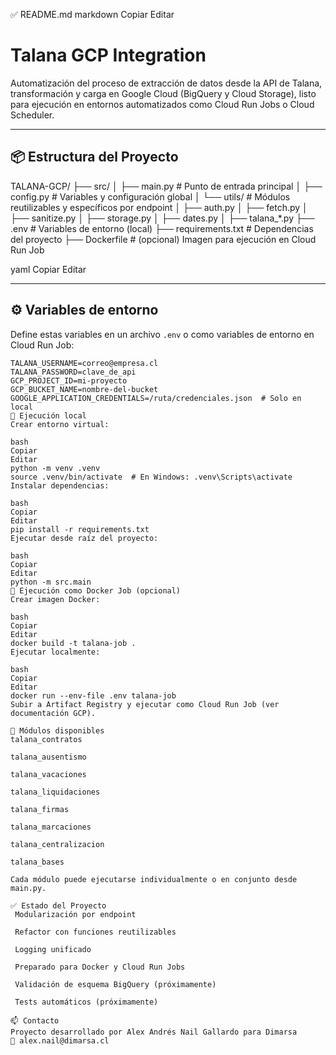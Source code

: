 ✅ README.md
markdown
Copiar
Editar
# Talana GCP Integration

Automatización del proceso de extracción de datos desde la API de Talana, transformación y carga en Google Cloud (BigQuery y Cloud Storage), listo para ejecución en entornos automatizados como Cloud Run Jobs o Cloud Scheduler.

---

## 📦 Estructura del Proyecto

TALANA-GCP/
├── src/
│ ├── main.py # Punto de entrada principal
│ ├── config.py # Variables y configuración global
│ └── utils/ # Módulos reutilizables y específicos por endpoint
│ ├── auth.py
│ ├── fetch.py
│ ├── sanitize.py
│ ├── storage.py
│ ├── dates.py
│ ├── talana_*.py
├── .env # Variables de entorno (local)
├── requirements.txt # Dependencias del proyecto
├── Dockerfile # (opcional) Imagen para ejecución en Cloud Run Job

yaml
Copiar
Editar

---

## ⚙️ Variables de entorno

Define estas variables en un archivo `.env` o como variables de entorno en Cloud Run Job:

```env
TALANA_USERNAME=correo@empresa.cl
TALANA_PASSWORD=clave_de_api
GCP_PROJECT_ID=mi-proyecto
GCP_BUCKET_NAME=nombre-del-bucket
GOOGLE_APPLICATION_CREDENTIALS=/ruta/credenciales.json  # Solo en local
🚀 Ejecución local
Crear entorno virtual:

bash
Copiar
Editar
python -m venv .venv
source .venv/bin/activate  # En Windows: .venv\Scripts\activate
Instalar dependencias:

bash
Copiar
Editar
pip install -r requirements.txt
Ejecutar desde raíz del proyecto:

bash
Copiar
Editar
python -m src.main
🐳 Ejecución como Docker Job (opcional)
Crear imagen Docker:

bash
Copiar
Editar
docker build -t talana-job .
Ejecutar localmente:

bash
Copiar
Editar
docker run --env-file .env talana-job
Subir a Artifact Registry y ejecutar como Cloud Run Job (ver documentación GCP).

📌 Módulos disponibles
talana_contratos

talana_ausentismo

talana_vacaciones

talana_liquidaciones

talana_firmas

talana_marcaciones

talana_centralizacion

talana_bases

Cada módulo puede ejecutarse individualmente o en conjunto desde main.py.

✅ Estado del Proyecto
 Modularización por endpoint

 Refactor con funciones reutilizables

 Logging unificado

 Preparado para Docker y Cloud Run Jobs

 Validación de esquema BigQuery (próximamente)

 Tests automáticos (próximamente)

📫 Contacto
Proyecto desarrollado por Alex Andrés Nail Gallardo para Dimarsa
📧 alex.nail@dimarsa.cl